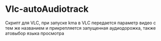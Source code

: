 # Vlc-autoAudiotrack
Скрипт для VLC, при запуске kma в VLC передается параметр видео с тем же названием и прикрепляется запущенная аудиодорожка, также атовыбор языка просмотра
 
